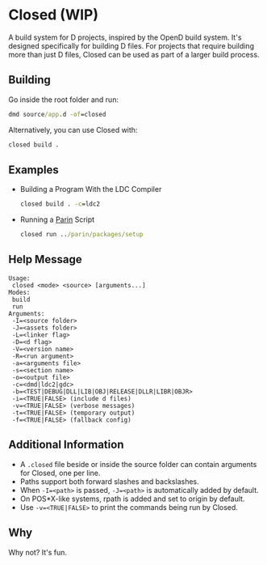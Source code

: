 # Closed (WIP)

A build system for D projects, inspired by the OpenD build system.
It's designed specifically for building D files.
For projects that require building more than just D files, Closed can be used as part of a larger build process.

## Building

Go inside the root folder and run:

```cmd
dmd source/app.d -of=closed
```

Alternatively, you can use Closed with:

```cmd
closed build .
```

## Examples

* Building a Program With the LDC Compiler

    ```cmd
    closed build . -c=ldc2
    ```

* Running a [Parin](https://github.com/Kapendev/parin) Script

    ```cmd
    closed run ../parin/packages/setup
    ```

## Help Message

```
Usage:
 closed <mode> <source> [arguments...]
Modes:
 build
 run
Arguments:
 -I=<source folder>
 -J=<assets folder>
 -L=<linker flag>
 -D=<d flag>
 -V=<version name>
 -R=<run argument>
 -a=<arguments file>
 -s=<section name>
 -o=<output file>
 -c=<dmd|ldc2|gdc>
 -b=<TEST|DEBUG|DLL|LIB|OBJ|RELEASE|DLLR|LIBR|OBJR>
 -i=<TRUE|FALSE> (include d files)
 -v=<TRUE|FALSE> (verbose messages)
 -t=<TRUE|FALSE> (temporary output)
 -f=<TRUE|FALSE> (fallback config)
```

## Additional Information

* A `.closed` file beside or inside the source folder can contain arguments for Closed, one per line.
* Paths support both forward slashes and backslashes.
* When `-I=<path>` is passed, `-J=<path>` is automatically added by default.
* On POS*X-like systems, rpath is added and set to origin by default.
* Use `-v=<TRUE|FALSE>` to print the commands being run by Closed.

## Why

Why not? It's fun.
